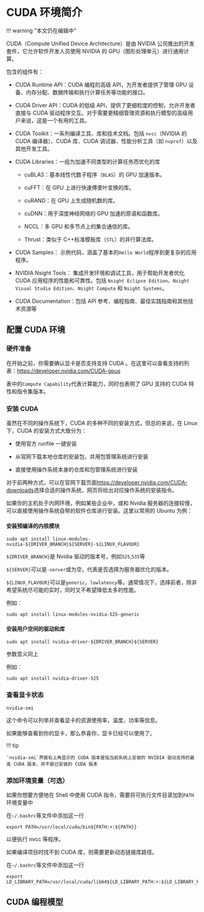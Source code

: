 # CUDA 环境简介

!!! warning "本文仍在编辑中"

CUDA（Compute Unified Device Architecture）是由 NVIDIA 公司推出的开发套件，它允许软件开发人员使用 NVIDIA 的 GPU（图形处理单元）进行通用计算。

包含的组件有：

- CUDA Runtime API：CUDA 编程的高级 API，为开发者提供了管理 GPU 设备、内存分配、数据传输和执行计算任务等功能的接口。

- CUDA Driver API：CUDA 的低级 API，提供了更细粒度的控制，允许开发者直接与 CUDA 驱动程序交互。对于需要更精细管理资源和执行模型的高级用户来说，这是一个有用的工具。

- CUDA Toolkit：一系列编译工具、库和技术文档。包括 `nvcc`（NVIDIA 的 CUDA 编译器）、CUDA 库、CUDA 调试器、性能分析工具（如 `nvprof`）以及其他开发工具。

- CUDA Libraries：一组为加速不同类型的计算任务而优化的库

    - cuBLAS：基本线性代数子程序（`BLAS`）的 GPU 加速版本。

    - cuFFT：在 GPU 上进行快速傅里叶变换的库。

    - cuRAND：在 GPU 上生成随机数的库。

    - cuDNN：用于深度神经网络的 GPU 加速的原语和函数库。

    - NCCL：多 GPU 和多节点上的集合通信的库。

    - Thrust：类似于 C++标准模板库（`STL`）的并行算法库。

- CUDA Samples： 示例代码，涵盖了基本的`Hello World`程序到更复杂的应用程序。

- NVIDIA Nsight Tools： 集成开发环境和调试工具，用于帮助开发者优化 CUDA 应用程序的性能和可靠性。包括 `Nsight Eclipse Edition`、`Nsight Visual Studio Edition`、`Nsight Compute` 和 `Nsight Systems`。

- CUDA Documentation：包括 API 参考、编程指南、最佳实践指南和其他技术资源等

## 配置 CUDA 环境

### 硬件准备

在开始之前，你需要确认显卡是否支持支持 CUDA 。在这里可以查看支持的列表：<https://developer.nvidia.com/CUDA-gpus>

表中的`Compute Capability`代表计算能力，同时也表明了 GPU 支持的 CUDA 特性和指令集版本。

### 安装 CUDA

虽然在不同的操作系统下，CUDA 的多种不同的安装方式，但总的来说，在 Linux 下，CUDA 的安装方式大致分为：

- 使用官方 runfile 一键安装

- 从官网下载本地仓库的安装包，并用包管理系统进行安装

- 直接使用操作系统本身的仓库和包管理系统进行安装

对于前两种方式，可以在官网下载页面<https://developer.nvidia.com/CUDA-downloads>选择合适的操作系统，网页将给出对应操作系统的安装指令。

如果你的主机处于内网环境，例如某些企业中，或和 Nvidia 服务器的连接较慢，可以直接使用操作系统自带的软件仓库进行安装。这里以常用的 Ubuntu 为例：

#### 安装预编译的内核模块

```shell
sudo apt install linux-modules-nvidia-${DRIVER_BRANCH}${SERVER}-${LINUX_FLAVOUR}
```

`${DRIVER_BRANCH}`是 Nvidia 驱动的版本号，例如`525`,`535`等

`${SERVER}`可以是`-server`或为空，代表是否选择为服务器优化的版本。

`${LINUX_FLAVOUR}`可以是`generic`，`lowlatency`等。通常情况下，选择前者，除非希望系统尽可能的实时，同时又不希望降低太多的性能。

例如：

```shell
sudo apt install linux-modules-nvidia-525-generic
```

#### 安装用户空间的驱动和库

```shell
sudo apt install nvidia-driver-${DRIVER_BRANCH}${SERVER}
```

参数意义同上

例如：

```shell
sudo apt install nvidia-driver-525
```

### 查看显卡状态

```shell
nvidia-smi
```

这个命令可以列举并查看显卡的资源使用率，温度，功率等信息。

如果能够查看到你的显卡，那么恭喜你，显卡已经可以使用了。

!!! tip

    `nvidia-smi`界面右上角显示的 CUDA 版本是指当前系统上安装的 NVIDIA 驱动支持的最高 CUDA 版本，并不是已安装的 CUDA 版本

### 添加环境变量（可选）

如果你想要方便地在 Shell 中使用 CUDA 指令，需要将可执行文件目录加到`PATH`环境变量中

在`~/.bashrc`等文件中添加这一行

```shell
export PATH=/usr/local/cuda/bin${PATH:+:${PATH}}
```

以便执行 nvcc 等程序。

如果编译项目时找不到 CUDA 库，则需要更新动态链接库路径。

在`~/.bashrc`等文件中添加这一行

```shell
export LD_LIBRARY_PATH=/usr/local/cuda/lib64${LD_LIBRARY_PATH:+:${LD_LIBRARY_PATH}}
```

## CUDA 编程模型
